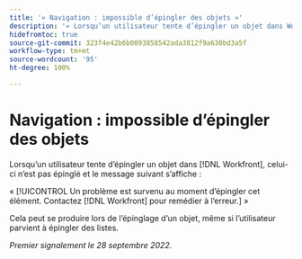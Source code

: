 ```yaml
---
title: '« Navigation : impossible d’épingler des objets »'
description: '« Lorsqu’un utilisateur tente d’épingler un objet dans Workfront, celui-ci n’est pas épinglé et le message suivant s’affiche : Un problème est survenu au moment d’épingler cet élément. Contactez Workfront pour remédier à l’erreur. »'
hidefromtoc: true
source-git-commit: 323f4e42b6b0093858542ada3812f9a630bd3a5f
workflow-type: tm+mt
source-wordcount: '95'
ht-degree: 100%

---
```



# Navigation : impossible d’épingler des objets

Lorsqu’un utilisateur tente d’épingler un objet dans [!DNL Workfront], celui-ci n’est pas épinglé et le message suivant s’affiche :

« [!UICONTROL Un problème est survenu au moment d’épingler cet élément. Contactez [!DNL Workfront] pour remédier à l’erreur.] »

Cela peut se produire lors de l’épinglage d’un objet, même si l’utilisateur parvient à épingler des listes.

_Premier signalement le 28 septembre 2022._


